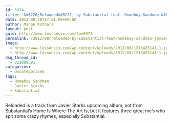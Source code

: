 ```yaml
---
id: 5974
title: '&#8220;Reloaded&#8221; by Substantial feat. Homeboy Sandman &#038; Javier Starks'
date: 2012-08-28T17:01:09+00:00
author: Manan Kothari
layout: post
guid: http://www.lessonsix.com/?p=5974
permalink: /2012/08/reloaded-by-substantial-feat-homeboy-sandman-javier-starks/
image:
  - http://www.lessonsix.com/wp-content/uploads/2012/08/1218425141-1.jpg
  - http://www.lessonsix.com/wp-content/uploads/2012/08/1218425141-1.jpg
dsq_thread_id:
  - 821899391
categories:
  - Uncategorized
tags:
  - Homeboy Sandman
  - Javier Starks
  - Substantial
---
```

Reloaded is a track from Javier Starks upcoming album, not from Substantial&#8217;s Home Is Where The Art Is, but it features three great mc&#8217;s who spit some crazy rhymes, especially Substantial.
